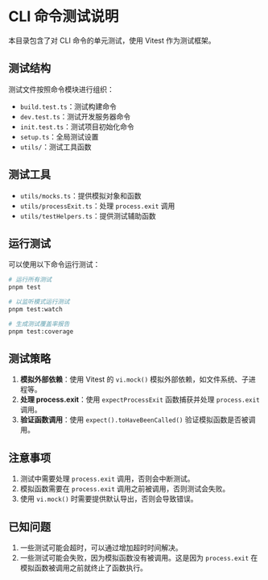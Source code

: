 # CLI 命令测试说明

本目录包含了对 CLI 命令的单元测试，使用 Vitest 作为测试框架。

## 测试结构

测试文件按照命令模块进行组织：

- `build.test.ts`：测试构建命令
- `dev.test.ts`：测试开发服务器命令
- `init.test.ts`：测试项目初始化命令
- `setup.ts`：全局测试设置
- `utils/`：测试工具函数

## 测试工具

- `utils/mocks.ts`：提供模拟对象和函数
- `utils/processExit.ts`：处理 `process.exit` 调用
- `utils/testHelpers.ts`：提供测试辅助函数

## 运行测试

可以使用以下命令运行测试：

```bash
# 运行所有测试
pnpm test

# 以监听模式运行测试
pnpm test:watch

# 生成测试覆盖率报告
pnpm test:coverage
```

## 测试策略

1. **模拟外部依赖**：使用 Vitest 的 `vi.mock()` 模拟外部依赖，如文件系统、子进程等。
2. **处理 process.exit**：使用 `expectProcessExit` 函数捕获并处理 `process.exit` 调用。
3. **验证函数调用**：使用 `expect().toHaveBeenCalled()` 验证模拟函数是否被调用。

## 注意事项

1. 测试中需要处理 `process.exit` 调用，否则会中断测试。
2. 模拟函数需要在 `process.exit` 调用之前被调用，否则测试会失败。
3. 使用 `vi.mock()` 时需要提供默认导出，否则会导致错误。

## 已知问题

1. 一些测试可能会超时，可以通过增加超时时间解决。
2. 一些测试可能会失败，因为模拟函数没有被调用。这是因为 `process.exit` 在模拟函数被调用之前就终止了函数执行。
